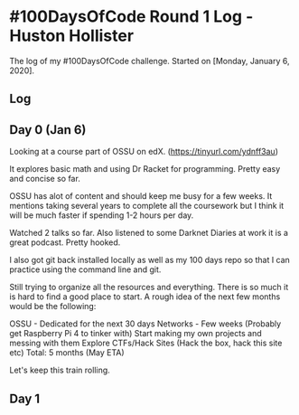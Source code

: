 # #100DaysOfCode Round 1 Log - Huston Hollister

The log of my #100DaysOfCode challenge. Started on [Monday, January 6, 2020].

## Log
  
## Day 0 (Jan 6)

Looking at a course part of OSSU on edX. (https://tinyurl.com/ydnff3au)

It explores basic math and using Dr Racket for programming. Pretty easy and concise so far. 

OSSU has alot of content and should keep me busy for a few weeks. It mentions taking several years to complete all the coursework but I think it will be much faster if spending 1-2 hours per day.

Watched 2 talks so far. Also listened to some Darknet Diaries at work it is a great podcast. Pretty hooked.

I also got git back installed locally as well as my 100 days repo so that I can practice using the command line and git. 

Still trying to organize all the resources and everything. There is so much it is hard to find a good place to start. A rough idea of the next few months would be the following:

OSSU - Dedicated for the next 30 days
Networks - Few weeks (Probably get Raspberry Pi 4 to tinker with)
Start making my own projects and messing with them
Explore CTFs/Hack Sites (Hack the box, hack this site etc)
Total: 5 months (May ETA)

Let's keep this train rolling.

## Day 1 
